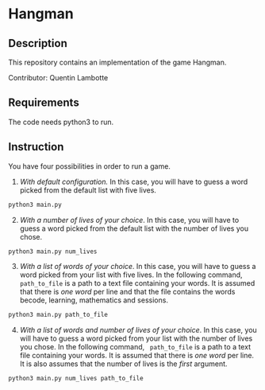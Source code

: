 # Hangman

## Description

This repository contains an implementation of the game Hangman.

Contributor: Quentin Lambotte

## Requirements

The code needs python3 to run.

## Instruction

You have four possibilities in order to run a game.

1. *With default configuration.* In this case, you will have to guess a word picked from the default list with five lives.
```bash
python3 main.py
```

2. *With a number of lives of your choice*. In this case, you will have to guess a word picked from the default list with the number of lives you chose.
```bash
python3 main.py num_lives
```

3. *With a list of words of your choice*. In this case, you will have to guess a word picked from your list with five lives. In the following command, ` path_to_file` is a path to a text file containing your words. It is assumed that there is *one word* per line and that the file contains the words becode, learning, mathematics and sessions.
```bash
python3 main.py path_to_file
```

4. *With a list of words and number of lives of your choice*.
In this case, you will have to guess a word picked from your list with the
number of lives you chose. In the following command, ` path_to_file` is a path
to a text file containing your words. It is assumed that there is *one word*
per line. It is also assumes that the number of lives is the *first* argument.
```bash
python3 main.py num_lives path_to_file
